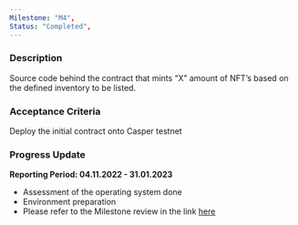 ```yaml
---
Milestone: "M4",
Status: "Completed",
---
```

<!--lang:en--> 
### Description

Source code behind the contract that mints “X” amount of NFT’s based on the defined inventory to be listed.

### Acceptance Criteria

Deploy the initial contract onto Casper testnet

### Progress Update

**Reporting Period: 04.11.2022 - 31.01.2023**

- Assessment of the operating system done
- Environment preparation
- Please refer to the Milestone review in the link [here](https://casper-association.atlassian.net/wiki/spaces/DropLinked/pages/284229635/Milestone+1)

